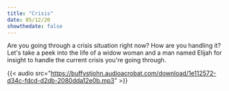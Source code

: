 ```yaml
---
title: "Crisis"
date: 05/12/20
showthedate: false
---
```


Are you going through a crisis situation right now? How are you handling it? Let's take a peek into the life of a widow woman and a man named Elijah for insight to handle the current crisis you're going through.
<!--more-->
{{< audio src="https://buffystjohn.audioacrobat.com/download/1e112572-d34c-fdcd-d2db-2080dda12e0b.mp3" >}}